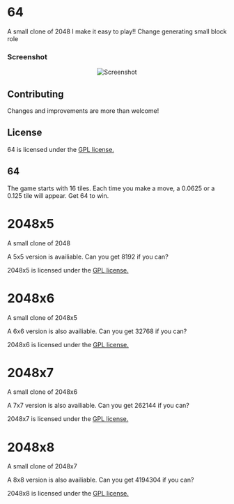 # 64
A small clone of 2048
I make it easy to play!! Change generating small block role

### Screenshot

<p align="center">
  <img src="http://pictures.gabrielecirulli.com/2048-20140309-234100.png" alt="Screenshot"/>
</p>


## Contributing
Changes and improvements are more than welcome! 

## License
64 is licensed under the [GPL license.](https://github.com/TheReal64/64/LICENSE)

## 64
The game starts with 16 tiles. Each time you make a move, a 0.0625 or a 0.125 tile will appear. Get 64 to win.

# 2048x5
A small clone of 2048

A 5x5 version is availiable. Can you get 8192 if you can?

2048x5 is licensed under the [GPL license.](https://github.com/TheReal64/64/LICENSE)

# 2048x6
A small clone of 2048x5

A 6x6 version is also availiable. Can you get 32768 if you can?

2048x6 is licensed under the [GPL license.](https://github.com/TheReal64/64/LICENSE)

# 2048x7
A small clone of 2048x6

A 7x7 version is also availiable. Can you get 262144 if you can?

2048x7 is licensed under the [GPL license.](https://github.com/TheReal64/64/LICENSE)

# 2048x8
A small clone of 2048x7

A 8x8 version is also availiable. Can you get 4194304 if you can?

2048x8 is licensed under the [GPL license.](https://github.com/TheReal64/64/LICENSE)
